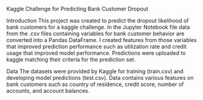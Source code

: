 Kaggle Challenge for Predicting Bank Customer Dropout 


Introduction 
This project was created to predict the dropout likelihood of bank customers for a kaggle challenge. In the Jupyter Notebook file data from the .csv files containing variables for bank customer behavior are converted into a Pandas DataFrame. I created features from those variables that improved prediction performance such as utilization rate and credit usage that improved model performance. Predictions were uploaded to kaggle matching their criteria for the prediction set. 

Data 
The datasets were provided by Kaggle for training (train.csv) and developing model predictions (test.csv). Data contains various features on bank customers such as country of residence, credit score, number of accounts, and account balances. 
